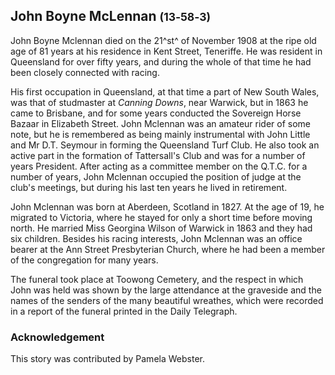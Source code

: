 ## John Boyne McLennan <small>(13‑58‑3)</small>

<!-- 1827 - 21 November 1908 -->

John Boyne Mclennan died on the 21^st^ of November 1908 at the ripe old age of 81 years at his residence in Kent Street, Teneriffe. He was resident in Queensland for over fifty years, and during the whole of that time he had been closely connected with racing.

His first occupation in Queensland, at that time a part of New South Wales, was that of studmaster at *Canning Downs*, near Warwick, but in 1863 he came to Brisbane, and for some years conducted the Sovereign Horse Bazaar in Elizabeth Street. John Mclennan was an amateur rider of some note, but he is remembered as being mainly instrumental with John Little and Mr D.T. Seymour in forming the Queensland Turf Club. He also took an active part in the formation of Tattersall's Club and was for a number of years President. After acting as a committee member on the Q.T.C. for a number of years, John Mclennan occupied the position of judge at the club's meetings, but during his last ten years he lived in retirement.

John Mclennan was born at Aberdeen, Scotland in 1827. At the age of 19, he migrated to Victoria, where he stayed for only a short time before moving north. He married Miss Georgina Wilson of Warwick in 1863 and they had six children. Besides his racing interests, John Mclennan was an office bearer at the Ann Street Presbyterian Church, where he had been a member of the congregation for many years.

The funeral took place at Toowong Cemetery, and the respect in which John was held was shown by the large attendance at the graveside and the names of the senders of the many beautiful wreathes, which were recorded in a report of the funeral printed in the Daily Telegraph.

### Acknowledgement

This story was contributed by Pamela Webster.
